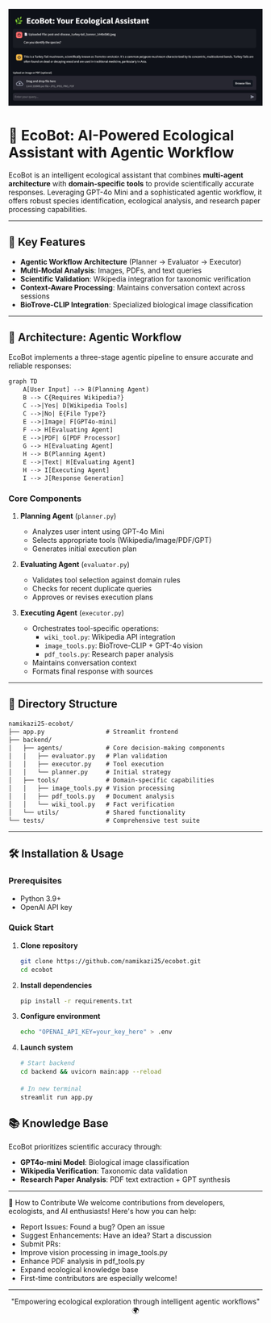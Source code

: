 ![EcoBot Logo](screenshot-ecobot.jpeg)


# 🌿 EcoBot: AI-Powered Ecological Assistant with Agentic Workflow

EcoBot is an intelligent ecological assistant that combines **multi-agent architecture** with **domain-specific tools** to provide scientifically accurate responses. Leveraging GPT-4o Mini and a sophisticated agentic workflow, it offers robust species identification, ecological analysis, and research paper processing capabilities.


---

## 🚀 Key Features

- **Agentic Workflow Architecture** (Planner → Evaluator → Executor)
- **Multi-Modal Analysis**: Images, PDFs, and text queries
- **Scientific Validation**: Wikipedia integration for taxonomic verification
- **Context-Aware Processing**: Maintains conversation context across sessions
- **BioTrove-CLIP Integration**: Specialized biological image classification

---

## 🧠 Architecture: Agentic Workflow

EcoBot implements a three-stage agentic pipeline to ensure accurate and reliable responses:

```mermaid
graph TD
    A[User Input] --> B(Planning Agent)
    B --> C{Requires Wikipedia?}
    C -->|Yes| D[Wikipedia Tools]
    C -->|No| E{File Type?}
    E -->|Image| F[GPT4o-mini]
    F --> H[Evaluating Agent]
    E -->|PDF| G[PDF Processor]
    G --> H[Evaluating Agent]
    H --> B(Planning Agent)
    E -->|Text| H[Evaluating Agent]
    H --> I[Executing Agent]
    I --> J[Response Generation]
```

### Core Components

1. **Planning Agent** (`planner.py`)
   - Analyzes user intent using GPT-4o Mini
   - Selects appropriate tools (Wikipedia/Image/PDF/GPT)
   - Generates initial execution plan

2. **Evaluating Agent** (`evaluator.py`)
   - Validates tool selection against domain rules
   - Checks for recent duplicate queries
   - Approves or revises execution plans

3. **Executing Agent** (`executor.py`)
   - Orchestrates tool-specific operations:
     - `wiki_tool.py`: Wikipedia API integration
     - `image_tools.py`: BioTrove-CLIP + GPT-4o vision
     - `pdf_tools.py`: Research paper analysis
   - Maintains conversation context
   - Formats final response with sources

---

## 📂 Directory Structure

```
namikazi25-ecobot/
├── app.py                 # Streamlit frontend
├── backend/
│   ├── agents/            # Core decision-making components
│   │   ├── evaluator.py   # Plan validation
│   │   ├── executor.py    # Tool execution
│   │   └── planner.py     # Initial strategy
│   ├── tools/             # Domain-specific capabilities
│   │   ├── image_tools.py # Vision processing
│   │   ├── pdf_tools.py   # Document analysis
│   │   └── wiki_tool.py   # Fact verification
│   └── utils/             # Shared functionality
└── tests/                 # Comprehensive test suite
```

---

## 🛠️ Installation & Usage

### Prerequisites
- Python 3.9+
- OpenAI API key

### Quick Start

1. **Clone repository**
   ```bash
   git clone https://github.com/namikazi25/ecobot.git
   cd ecobot
   ```

2. **Install dependencies**
   ```bash
   pip install -r requirements.txt
   ```

3. **Configure environment**
   ```bash
   echo "OPENAI_API_KEY=your_key_here" > .env
   ```

4. **Launch system**
   ```bash
   # Start backend
   cd backend && uvicorn main:app --reload
   
   # In new terminal
   streamlit run app.py
   ```



## 📚 Knowledge Base

EcoBot prioritizes scientific accuracy through:
- **GPT4o-mini Model**: Biological image classification
- **Wikipedia Verification**: Taxonomic data validation
- **Research Paper Analysis**: PDF text extraction + GPT synthesis

---
🤝 How to Contribute
We welcome contributions from developers, ecologists, and AI enthusiasts! Here's how you can help:
- Report Issues: Found a bug? Open an issue
- Suggest Enhancements: Have an idea? Start a discussion
- Submit PRs:
- Improve vision processing in image_tools.py
- Enhance PDF analysis in pdf_tools.py
- Expand ecological knowledge base
- First-time contributors are especially welcome!
---

<p align="center">
  "Empowering ecological exploration through intelligent agentic workflows" 🌍
</p>
